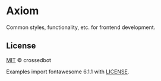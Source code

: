 # Axiom
Common styles, functionality, etc. for frontend development.

## License
[MIT](LICENSE) &copy; crossedbot

Examples import fontawesome 6.1.1 with [LICENSE](example/fontawesome/LICENSE.txt).
